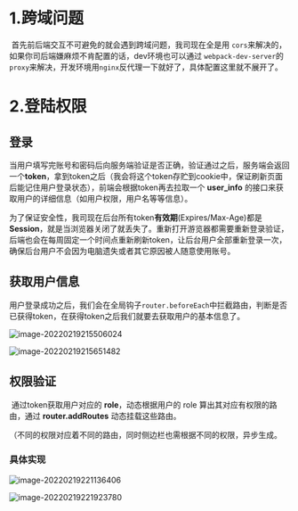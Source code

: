 # 1.跨域问题

​		首先前后端交互不可避免的就会遇到跨域问题，我司现在全是用 `cors`来解决的，如果你司后端嫌麻烦不肯配置的话，dev环境也可以通过 `webpack-dev-server`的`proxy`来解决，开发环境用`nginx`反代理一下就好了，具体配置这里就不展开了。

# 2.登陆权限

## 登录

​		当用户填写完账号和密码后向服务端验证是否正确，验证通过之后，服务端会返回一个**token**，拿到token之后（我会将这个token存贮到cookie中，保证刷新页面后能记住用户登录状态），前端会根据token再去拉取一个 **user_info** 的接口来获取用户的详细信息（如用户权限，用户名等等信息）。

​		为了保证安全性，我司现在后台所有token**有效期**(Expires/Max-Age)都是**Session**，就是当浏览器关闭了就丢失了。重新打开游览器都需要重新登录验证，后端也会在每周固定一个时间点重新刷新token，让后台用户全部重新登录一次，确保后台用户不会因为电脑遗失或者其它原因被人随意使用账号。

## 获取用户信息

​		用户登录成功之后，我们会在全局钩子`router.beforeEach`中拦截路由，判断是否已获得token，在获得token之后我们就要去获取用户的基本信息了。

<img src="C:\Users\30599\AppData\Roaming\Typora\typora-user-images\image-20220219215506024.png" alt="image-20220219215506024"  />

![image-20220219215651482](C:\Users\30599\AppData\Roaming\Typora\typora-user-images\image-20220219215651482.png)

## 权限验证

​		通过token获取用户对应的 **role**，动态根据用户的 role 算出其对应有权限的路由，通过 **router.addRoutes** 动态挂载这些路由。

​	（不同的权限对应着不同的路由，同时侧边栏也需根据不同的权限，异步生成。

### 具体实现

![image-20220219221136406](C:\Users\30599\AppData\Roaming\Typora\typora-user-images\image-20220219221136406.png)



![image-20220219221923780](C:\Users\30599\AppData\Roaming\Typora\typora-user-images\image-20220219221923780.png)































